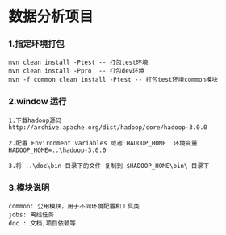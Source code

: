 # 数据分析项目

### 1.指定环境打包
~~~
mvn clean install -Ptest -- 打包test环境
mvn clean install -Ppro  -- 打包dev环境
mvn -f common clean install -Ptest -- 打包test环境common模块
~~~
### 2.window 运行
~~~
1.下载hadoop源码
http://archive.apache.org/dist/hadoop/core/hadoop-3.0.0

2.配置 Environment variables 或者 HADOOP_HOME  环境变量
HADOOP_HOME=..\hadoop-3.0.0

3.将 ..\doc\bin 目录下的文件 复制到 $HADOOP_HOME\bin\ 目录下
~~~
### 3.模块说明
~~~
common: 公用模块，用于不同环境配置和工具类
jobs: 离线任务
doc : 文档,项目依赖等
~~~